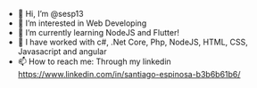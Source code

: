 - 👋 Hi, I’m @sesp13
- 👀 I’m interested in Web Developing
- 🌱 I’m currently learning NodeJS and Flutter!
- 💞️ I have worked with c#, .Net Core, Php, NodeJS, HTML, CSS, Javasacript and angular
- 📫 How to reach me: Through my linkedin https://www.linkedin.com/in/santiago-espinosa-b3b6b61b6/

<!---
sesp13/sesp13 is a ✨ special ✨ repository because its `README.md` (this file) appears on your GitHub profile.
You can click the Preview link to take a look at your changes.
--->
